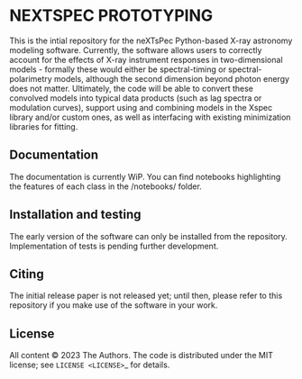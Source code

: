 # NEXTSPEC PROTOTYPING

This is the intial repository for the neXTsPec Python-based X-ray astronomy modeling software. Currently, the software allows users to correctly account for the effects of X-ray instrument responses in two-dimensional models - formally these would either be spectral-timing or spectral-polarimetry models, although the second dimension beyond photon energy does not matter. Ultimately, the code will be able to convert these convolved models into typical data products (such as lag spectra or modulation curves), support using and combining models in the Xspec library and/or custom ones, as well as interfacing with existing minimization libraries for fitting. 

## Documentation

The documentation is currently WiP. You can find notebooks highlighting the features of each class in the /notebooks/ folder.

## Installation and testing

The early version of the software can only be installed from the repository. Implementation of tests is pending further development.

## Citing

The initial release paper is not released yet; until then, please refer to this repository if you make use of the software in your work.

## License

All content © 2023 The Authors. The code is distributed under the MIT license; see `LICENSE <LICENSE>`_ for details.
